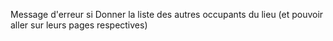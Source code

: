 Message d'erreur si 
Donner la liste des autres occupants du lieu (et pouvoir aller sur leurs pages respectives)